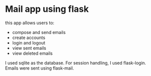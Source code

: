 # Mail app using flask

this app allows users to:
- compose and send emails
- create accounts
- login and logout
- view sent emails
- view deleted emails

I used sqlite as the database.
For session handling, I used flask-login.
Emails were sent using flask-mail.
